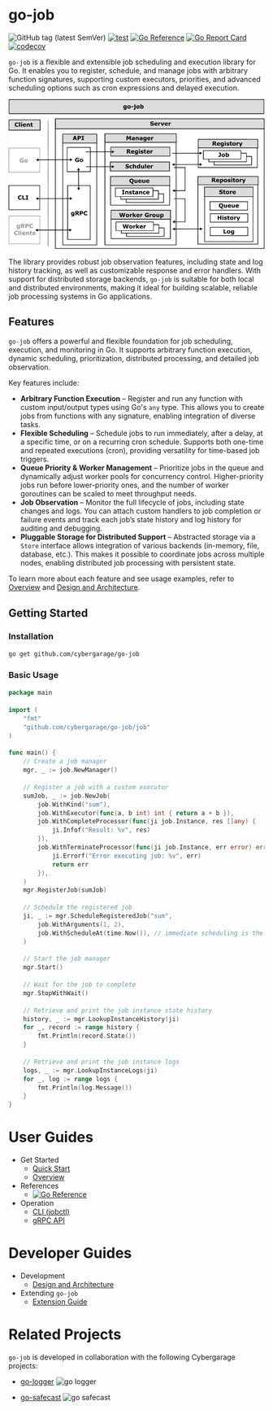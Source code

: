 # go-job

![GitHub tag (latest SemVer)](https://img.shields.io/github/v/tag/cybergarage/go-job)
[![test](https://github.com/cybergarage/go-job/actions/workflows/make.yml/badge.svg)](https://github.com/cybergarage/go-job/actions/workflows/make.yml)
[![Go Reference](https://pkg.go.dev/badge/github.com/cybergarage/go-job.svg)](https://pkg.go.dev/github.com/cybergarage/go-job)
 [![Go Report Card](https://img.shields.io/badge/go%20report-A%2B-brightgreen)](https://goreportcard.com/report/github.com/cybergarage/go-job) 
[![codecov](https://codecov.io/gh/cybergarage/go-job/graph/badge.svg?token=NVG8DWJX3Y)](https://codecov.io/gh/cybergarage/go-job)

`go-job` is a flexible and extensible job scheduling and execution library for Go. It enables you to register, schedule, and manage jobs with arbitrary function signatures, supporting custom executors, priorities, and advanced scheduling options such as cron expressions and delayed execution.

![](doc/img/job-framework.png)

 The library provides robust job observation features, including state and log history tracking, as well as customizable response and error handlers. With support for distributed storage backends, `go-job` is suitable for both local and distributed environments, making it ideal for building scalable, reliable job processing systems in Go applications.

## Features

`go-job` offers a powerful and flexible foundation for job scheduling, execution, and monitoring in Go. It supports arbitrary function execution, dynamic scheduling, prioritization, distributed processing, and detailed job observation.

Key features include:

* **Arbitrary Function Execution** – Register and run any function with custom input/output types using Go's `any` type. This allows you to create jobs from functions with any signature, enabling integration of diverse tasks.
* **Flexible Scheduling** – Schedule jobs to run immediately, after a delay, at a specific time, or on a recurring cron schedule. Supports both one-time and repeated executions (cron), providing versatility for time-based job triggers.
* **Queue Priority & Worker Management** – Prioritize jobs in the queue and dynamically adjust worker pools for concurrency control. Higher-priority jobs run before lower-priority ones, and the number of worker goroutines can be scaled to meet throughput needs.
* **Job Observation** – Monitor the full lifecycle of jobs, including state changes and logs. You can attach custom handlers to job completion or failure events and track each job’s state history and log history for auditing and debugging.
* **Pluggable Storage for Distributed Support** – Abstracted storage via a `Store` interface allows integration of various backends (in-memory, file, database, etc.). This makes it possible to coordinate jobs across multiple nodes, enabling distributed job processing with persistent state.

To learn more about each feature and see usage examples, refer to [Overview](https://github.com/cybergarage/go-job/blob/main/doc/overview.md) and [Design and Architecture](doc/design.md).

## Getting Started

### Installation

```sh
go get github.com/cybergarage/go-job
```

### Basic Usage

```go
package main

import (
    "fmt"
    "github.com/cybergarage/go-job/job"
)

func main() {
	// Create a job manager
	mgr, _ := job.NewManager()

	// Register a job with a custom executor
	sumJob, _ := job.NewJob(
		job.WithKind("sum"),
		job.WithExecutor(func(a, b int) int { return a + b }),
		job.WithCompleteProcessor(func(ji job.Instance, res []any) {
			ji.Infof("Result: %v", res)
		}),
		job.WithTerminateProcessor(func(ji job.Instance, err error) error {
			ji.Errorf("Error executing job: %v", err)
			return err
		}),
	)
	mgr.RegisterJob(sumJob)

	// Schedule the registered job
	ji, _ := mgr.ScheduleRegisteredJob("sum",
		job.WithArguments(1, 2),
		job.WithScheduleAt(time.Now()), // immediate scheduling is the default, so this option is redundant
	)

	// Start the job manager
	mgr.Start()

	// Wait for the job to complete
	mgr.StopWithWait()

	// Retrieve and print the job instance state history
	history, _ := mgr.LookupInstanceHistory(ji)
	for _, record := range history {
		fmt.Println(record.State())
	}

	// Retrieve and print the job instance logs
	logs, _ := mgr.LookupInstanceLogs(ji)
	for _, log := range logs {
		fmt.Println(log.Message())
	}
}
```

# User Guides

- Get Started
  - [Quick Start](doc/quick-start.md)
  - [Overview](doc/overview.md)
- References
  - [![Go Reference](https://pkg.go.dev/badge/github.com/cybergarage/go-job.svg)](https://pkg.go.dev/github.com/cybergarage/go-job)
- Operation
  - [CLI (jobctl)](doc/cmd/cli/jobctl.md)
  - [gRPC API](doc/grpc-api.md)

# Developer Guides

- Development
  - [Design and Architecture](doc/design.md)
- Extending `go-job`
  - [Extension Guide ](doc/extension-guide.md)

# Related Projects

`go-job` is developed in collaboration with the following Cybergarage projects:

- [go-logger](https://github.com/cybergarage/go-logger) ![go logger](https://img.shields.io/github/v/tag/cybergarage/go-logger)

- [go-safecast](https://github.com/cybergarage/go-safecast) ![go safecast](https://img.shields.io/github/v/tag/cybergarage/go-safecast)